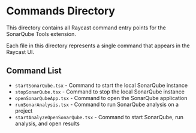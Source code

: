 # Commands Directory

This directory contains all Raycast command entry points for the SonarQube Tools extension.

Each file in this directory represents a single command that appears in the Raycast UI.

## Command List

- `startSonarQube.tsx` - Command to start the local SonarQube instance
- `stopSonarQube.tsx` - Command to stop the local SonarQube instance
- `openSonarQubeApp.tsx` - Command to open the SonarQube application
- `runSonarAnalysis.tsx` - Command to run SonarQube analysis on a project
- `startAnalyzeOpenSonarQube.tsx` - Command to start SonarQube, run analysis, and open results